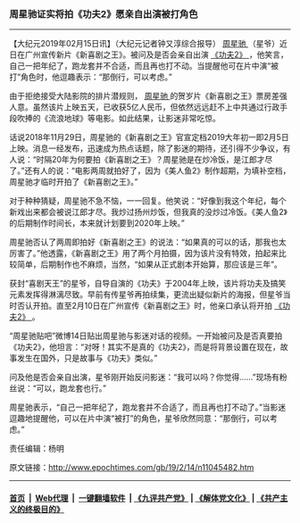 ### 周星驰证实将拍《功夫2》愿亲自出演被打角色
------------------------

<p>
 【大纪元2019年02月15日讯】（大纪元记者钟又淳综合报导）
 <a href="http://www.epochtimes.com/gb/tag/%E5%91%A8%E6%98%9F%E9%A9%B0.html">
  周星驰
 </a>
 （星爷）近日在广州宣传新片《新喜剧之王》。被问及是否会亲自出演
 <a href="http://www.epochtimes.com/gb/tag/%E3%80%8A%E5%8A%9F%E5%A4%AB2%E3%80%8B.html">
  《功夫2》
 </a>
 ，他笑言，自己一把年纪了，跑龙套并不合适，而且再也打不动。当提醒他可在片中演“被打”角色时，他逗趣表示：“那倒行，可以考虑。”
</p>
<p>
 由于拒绝接受大陆影院的排片潜规则，
 <a href="http://www.epochtimes.com/gb/tag/%E5%91%A8%E6%98%9F%E9%A9%B0.html">
  周星驰
 </a>
 的贺岁片《新喜剧之王》票房差强人意。虽然该片上映五天，已收获5亿人民币，但依然远远赶不上中共通过行政手段吹捧的《流浪地球》等电影。如此结果，让影迷非常吃惊。
</p>
<p>
 话说2018年11月29日，周星驰的《新喜剧之王》官宣定档2019大年初一即2月5日上映。消息一经发布，迅速成为热点话题，除了影迷的期待，还引得不少争议，有人说：“时隔20年为何要拍《新喜剧之王》？周星驰是在炒冷饭，是江郎才尽了。”还有人的说：“电影两周就拍好了，因为《美人鱼2》制作超期，为填补空档，周星驰才临时开拍了《新喜剧之王》。”
</p>
<p>
 对于种种猜疑，周星驰不急不恼，一一回复。他笑说：“好像到我这个年纪，每个新戏出来都会被说江郎才尽。我炒过扬州炒饭，但我真的没炒过冷饭。《美人鱼2》的后期制作时间长，本来就计划要到2020年上映。”
</p>
<p>
 周星驰否认了两周即拍好《新喜剧之王》的说法：“如果真的可以的话，那我也太厉害了。”他透露，《新喜剧之王》用了两个月拍摄，因为该片没有特效，拍起来比较简单，后期制作也不麻烦，当然，“如果从正式剧本开始算，那应该是三年”。
</p>
<p>
 获封“喜剧天王”的星爷，自导自演的《功夫》于2004年上映，该片将功夫及搞笑元素发挥得淋漓尽致。早前有传星爷再拍续集，更流出疑似新片的海报，但星爷当时否认开拍。直至2月10日在广州宣传《新喜剧之王》时，他亲口承认将开拍
 <a href="http://www.epochtimes.com/gb/tag/%E3%80%8A%E5%8A%9F%E5%A4%AB2%E3%80%8B.html">
  《功夫2》
 </a>
 。
</p>
<p>
 “周星驰贴吧”微博14日贴出周星驰与影迷对话的视频。一开始被问及是否真要拍《功夫2》，他坦言：“对呀！其实不是真的《功夫2》，而是将背景设置在现在，故事发生在国外，只是故事与《功夫》类似。”
</p>
<p>
 问及他是否会亲自出演，星爷刚开始反问影迷：“我可以吗？你觉得……”现场有粉丝说：“可以，跑龙套也行。”
</p>
<p>
 周星驰表示，“自己一把年纪了，跑龙套并不合适了，而且再也打不动了。”当影迷逗趣地提醒他，可以在片中演“被打”的角色，星爷欣然同意：“那倒行，可以考虑。”
</p>
<p>
 责任编辑：杨明
</p>

原文链接：http://www.epochtimes.com/gb/19/2/14/n11045482.htm


------------------------
#### [首页](https://github.com/gfw-breaker/banned-news/blob/master/README.md) &nbsp;|&nbsp; [Web代理](https://github.com/labour-camp/helloworld) &nbsp;|&nbsp; [一键翻墙软件](https://github.com/gfw-breaker/nogfw/blob/master/README.md) &nbsp;| [《九评共产党》](https://github.com/gfw-breaker/9ping.md/blob/master/README.md#九评之一评共产党是什么) | [《解体党文化》](https://github.com/gfw-breaker/jtdwh.md/blob/master/README.md) | [《共产主义的终极目的》](https://github.com/gfw-breaker/gczydzjmd.md/blob/master/README.md)

